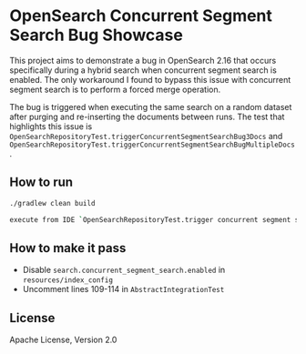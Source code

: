 # OpenSearch Concurrent Segment Search Bug Showcase

This project aims to demonstrate a bug in OpenSearch 2.16 that occurs specifically during a hybrid search 
when concurrent segment search is enabled. The only workaround I found to bypass this issue with 
concurrent segment search is to perform a forced merge operation.

The bug is triggered when executing the same search on a random dataset after purging and 
re-inserting the documents between runs. The test that highlights this issue 
is `OpenSearchRepositoryTest.triggerConcurrentSegmentSearchBug3Docs` and `OpenSearchRepositoryTest.triggerConcurrentSegmentSearchBugMultipleDocs`.

## How to run
```bash
./gradlew clean build
```

```bash
execute from IDE `OpenSearchRepositoryTest.trigger concurrent segment search bug`
```

## How to make it pass
- Disable `search.concurrent_segment_search.enabled` in `resources/index_config`
- Uncomment lines 109-114 in `AbstractIntegrationTest`

## License
Apache License, Version 2.0
